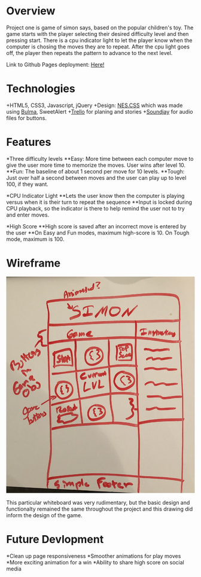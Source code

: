 Overview
============
Project one is game of simon says, based on the popular children's toy. The game starts with the player selecting their desired difficulty level and then pressing start. There is a cpu indicator light to let the player know when the computer is chosing the moves they are to repeat. After the cpu light goes off, the player then repeats the pattern to advance to the next level. 

Link to Github Pages deployment: [Here!](https://wsnjie.github.io/simon-game/)



Technologies
==============
+HTML5, CSS3, Javascript, jQuery
+Design: [NES.CSS](https://nostalgic-css.github.io/NES.css/) which was made using [Bulma](https://bulma.io/documentation/overview/start/), SweetAlert
+[Trello](https://trello.com/b/oNRqbXzW/project-1) for planing and stories
+[Soundjay](https://www.soundjay.com/button-sounds-1.html) for audio files for buttons.

Features
===========
*Three difficulty levels
**Easy: More time between each computer move to give the user more time to memorize the moves. User wins after level 10.
**Fun: The baseline of about 1 second per move for 10 levels.
**Tough: Just over half a second between moves and the user can play up to level 100, if they want.

*CPU Indicator Light
**Lets the user know then the computer is playing versus when it is their turn to repeat the sequence
**Input is locked during CPU playback, so the indicator is there to help remind the user not to try and enter moves.

*High Score
**High score is saved after an incorrect move is entered by the user
**On Easy and Fun modes, maximum high-score is 10. On Tough mode, maximum is 100.


Wireframe
=============
![Inital Whiteboard](assets/images/whiteboard.jpg)

This particular whiteboard was very rudimentary, but the basic design and functionalty remained the same throughout the project and this drawing did inform the design of the game.

Future Devlopment
============
*Clean up page responsiveness
*Smoother animations for play moves
*More exciting animation for a win
*Ability to share high score on social media